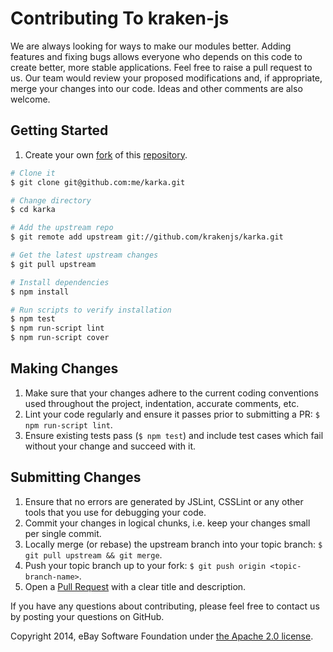 # Contributing To kraken-js

We are always looking for ways to make our modules better. Adding features and fixing bugs allows everyone who depends
on this code to create better, more stable applications.
Feel free to raise a pull request to us. Our team would review your proposed modifications and, if appropriate, merge
your changes into our code. Ideas and other comments are also welcome.

## Getting Started
1. Create your own [fork](https://help.github.com/articles/fork-a-repo) of this [repository](../../fork).
```bash
# Clone it
$ git clone git@github.com:me/karka.git

# Change directory
$ cd karka

# Add the upstream repo
$ git remote add upstream git://github.com/krakenjs/karka.git

# Get the latest upstream changes
$ git pull upstream

# Install dependencies
$ npm install

# Run scripts to verify installation
$ npm test
$ npm run-script lint
$ npm run-script cover
```

## Making Changes
1. Make sure that your changes adhere to the current coding conventions used throughout the project, indentation, accurate comments, etc.
2. Lint your code regularly and ensure it passes prior to submitting a PR:
`$ npm run-script lint`.
3. Ensure existing tests pass (`$ npm test`) and include test cases which fail without your change and succeed with it.

## Submitting Changes
1. Ensure that no errors are generated by JSLint, CSSLint or any other tools that you use for debugging your code.
2. Commit your changes in logical chunks, i.e. keep your changes small per single commit.
3. Locally merge (or rebase) the upstream branch into your topic branch: `$ git pull upstream && git merge`.
4. Push your topic branch up to your fork: `$ git push origin <topic-branch-name>`.
5. Open a [Pull Request](https://help.github.com/articles/using-pull-requests) with a clear title and description.

If you have any questions about contributing, please feel free to contact us by posting your questions on GitHub.

Copyright 2014, eBay Software Foundation under [the Apache 2.0 license](LICENSE.txt).